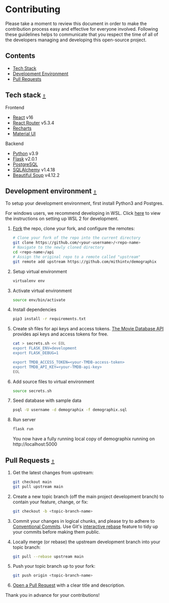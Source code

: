 # Contributing
Please take a moment to review this document in order to make the contribution process easy and effective for everyone involved. Following these guidelines helps to communicate that you respect the time of all of the developers managing and developing this open-source project. 

<a id="contents"></a>
## Contents
- [Tech Stack](#tech-stack)
- [Development Environment](#dev-env)
- [Pull Requests](#pull-requests)

<a id="tech-stack"></a>
## Tech stack [`⇧`](#contents)
Frontend
- [React](https://react.dev/) v16
- [React Router](https://reactrouter.com/en/main) v5.3.4
- [Recharts](https://recharts.org/en-US/)
- [Material UI](https://mui.com/)

Backend
- [Python](https://docs.python.org/3/) v3.9
- [Flask](https://flask.palletsprojects.com/en/2.3.x/) v2.0.1
- [PostgreSQL](https://www.postgresql.org/docs/)
- [SQLAlchemy](https://docs.sqlalchemy.org/en/20/)  v1.4.18
- [Beautiful Soup](https://www.crummy.com/software/BeautifulSoup/bs4/doc/) v4.12.2

<a id="#dev-env"></a>
## Development environment [`⇧`](#contents)
To setup your development environment, first install Python3 and Postgres.

For windows users, we recommend developing in WSL. Click [here](https://learn.microsoft.com/en-us/windows/wsl/setup/environment) to view the instructions on setting up WSL 2 for development. 

1. [Fork](http://help.github.com/fork-a-repo/) the repo, clone your fork, and configure the remotes:

   ```bash
   # Clone your fork of the repo into the current directory
   git clone https://github.com/<your-username>/<repo-name>
   # Navigate to the newly cloned directory
   cd <repo-name>/api
   # Assign the original repo to a remote called "upstream"
   git remote add upstream https://github.com/mithintv/demographix
   ```
   
2. Setup virtual environment
   ```bash
   virtualenv env
   ```

4. Activate virtual environment
   ```bash
   source env/bin/activate
   ```

4. Install dependencies
   ```bash
   pip3 install -r requirements.txt
   ```

5. Create sh files for api keys and access tokens. [The Movie Database API](https://developer.themoviedb.org/docs) provides api keys and access tokens for free.
   ```bash
   cat > secrets.sh << EOL
   export FLASK_ENV=development
   export FLASK_DEBUG=1
   
   export TMDB_ACCESS_TOKEN=<your-TMDB-access-token>
   export TMDB_API_KEY=<your-TMDB-api-key>
   EOL
   ```

6. Add source files to virtual environment
   ```bash
   source secrets.sh
   ```

7. Seed database with sample data
   ```bash
   psql -U username -d demographix -f demographix.sql
   ```
   
7. Run server
   ```bash
   flask run
   ```
   You now have a fully running local copy of demographix running on http://localhost:5000

<a id="pull-requests"></a>
## Pull Requests [`⇧`](#contents)

1. Get the latest changes from upstream:

   ```bash
   git checkout main
   git pull upstream main
   ```

2. Create a new topic branch (off the main project development branch) to contain your feature, change, or fix:

   ```bash
   git checkout -b <topic-branch-name>
   ```

3. Commit your changes in logical chunks, and please try to adhere to [Conventional Commits](https://www.conventionalcommits.org/en/v1.0.0/). Use Git's [interactive rebase](https://docs.github.com/en/github/getting-started-with-github/about-git-rebase) feature to tidy up your commits before making them public.

4. Locally merge (or rebase) the upstream development branch into your topic branch:

   ```bash
   git pull --rebase upstream main
   ```

5. Push your topic branch up to your fork:

   ```bash
   git push origin <topic-branch-name>
   ```

6. [Open a Pull Request](https://help.github.com/articles/using-pull-requests/) with a clear title and description.

Thank you in advance for your contributions!

